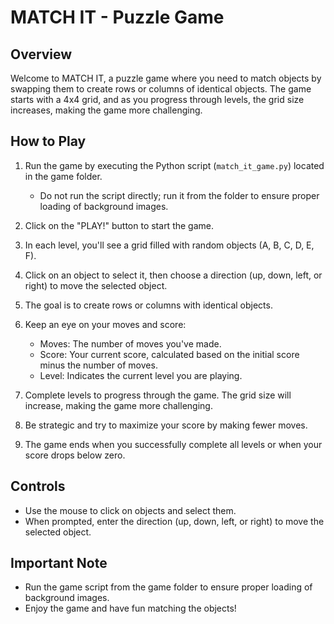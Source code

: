 # MATCH IT - Puzzle Game

## Overview
Welcome to MATCH IT, a puzzle game where you need to match objects by swapping them to create rows or columns of identical objects. 
The game starts with a 4x4 grid, and as you progress through levels, the grid size increases, making the game more challenging.

## How to Play
1. Run the game by executing the Python script (`match_it_game.py`) located in the game folder.
   - Do not run the script directly; run it from the folder to ensure proper loading of background images.

2. Click on the "PLAY!" button to start the game.

3. In each level, you'll see a grid filled with random objects (A, B, C, D, E, F).

4. Click on an object to select it, then choose a direction (up, down, left, or right) to move the selected object.

5. The goal is to create rows or columns with identical objects.

6. Keep an eye on your moves and score:
   - Moves: The number of moves you've made.
   - Score: Your current score, calculated based on the initial score minus the number of moves.
   - Level: Indicates the current level you are playing.

7. Complete levels to progress through the game. The grid size will increase, making the game more challenging.

8. Be strategic and try to maximize your score by making fewer moves.

9. The game ends when you successfully complete all levels or when your score drops below zero.

## Controls
- Use the mouse to click on objects and select them.
- When prompted, enter the direction (up, down, left, or right) to move the selected object.

## Important Note
- Run the game script from the game folder to ensure proper loading of background images.
- Enjoy the game and have fun matching the objects!
